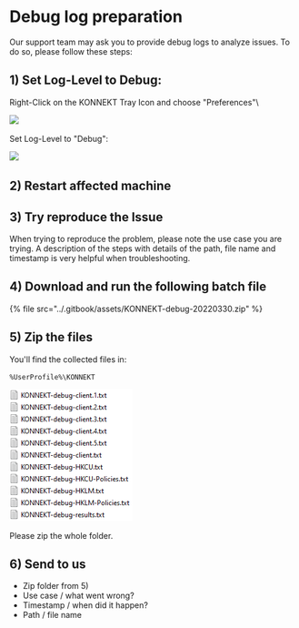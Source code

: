 # Debug log preparation

Our support team may ask you to provide debug logs to analyze issues. To do so, please follow these steps:

## **1) Set Log-Level to Debug:**

Right-Click on the KONNEKT Tray Icon and choose "Preferences"\


![](<../.gitbook/assets/2022-08-02 17\_01\_27-Window.png>)

Set Log-Level to "Debug":

![](<../.gitbook/assets/2022-08-02 17\_02\_06-Window.png>)

## 2) Restart affected machine

## 3) Try reproduce the Issue

When trying to reproduce the problem, please note the use case you are trying. A description of the steps with details of the path, file name and timestamp is very helpful when troubleshooting.

## 4) Download and run the following batch file

{% file src="../.gitbook/assets/KONNEKT-debug-20220330.zip" %}

## 5) Zip the files

You'll find the collected files in:

```
%UserProfile%\KONNEKT
```

![](<../.gitbook/assets/image (30).png>)

Please zip the whole folder.

## 6) Send to us

* Zip folder from 5)
* Use case / what went wrong?
* Timestamp / when did it happen?
* Path / file name

##
